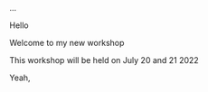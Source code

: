 <div id="sidebar" class="hidden">
    ...
</dvi>

Hello 

Welcome to my new workshop 

This workshop will be held on July 20 and 21 2022

Yeah,
